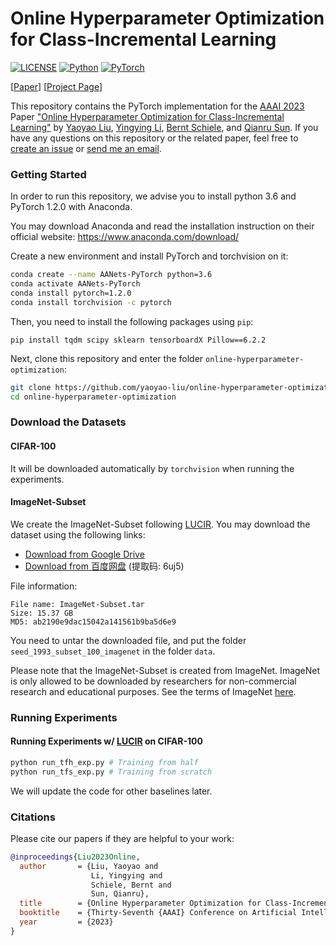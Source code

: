 # Online Hyperparameter Optimization for Class-Incremental Learning

[![LICENSE](https://img.shields.io/badge/license-MIT-green?style=flat-square)](https://github.com/yaoyao-liu/online-hyperparameter-optimization/blob/master/LICENSE)
[![Python](https://img.shields.io/badge/python-3.6-blue.svg?style=flat-square&logo=python&color=3776AB)](https://www.python.org/)
[![PyTorch](https://img.shields.io/badge/pytorch-1.2.0-%237732a8?style=flat-square&logo=PyTorch&color=EE4C2C)](https://pytorch.org/)

[[Paper](https://pure.mpg.de/rest/items/item_3478882_1/component/file_3478883/content)] [[Project Page](https://class-il.mpi-inf.mpg.de/online-hyperparameter-optimization/)]

This repository contains the PyTorch implementation for the [AAAI 2023](https://aaai.org/Conferences/AAAI-23/) Paper ["Online Hyperparameter Optimization for Class-Incremental Learning"](https://pure.mpg.de/rest/items/item_3478882_1/component/file_3478883/content) by [Yaoyao Liu](https://people.mpi-inf.mpg.de/~yaliu/), [Yingying Li](https://yingying.li), [Bernt Schiele](https://www.mpi-inf.mpg.de/departments/computer-vision-and-multimodal-computing/people/bernt-schiele/), and [Qianru Sun](https://qianrusun1015.github.io). If you have any questions on this repository or the related paper, feel free to [create an issue](https://github.com/yaoyao-liu/online-hyperparameter-optimization/issues/new) or [send me an email](mailto:yliu538@jhu.edu).

### Getting Started

In order to run this repository, we advise you to install python 3.6 and PyTorch 1.2.0 with Anaconda.

You may download Anaconda and read the installation instruction on their official website:
<https://www.anaconda.com/download/>

Create a new environment and install PyTorch and torchvision on it:

```bash
conda create --name AANets-PyTorch python=3.6
conda activate AANets-PyTorch
conda install pytorch=1.2.0 
conda install torchvision -c pytorch
```
Then, you need to install the following packages using `pip`:
```
pip install tqdm scipy sklearn tensorboardX Pillow==6.2.2
```
Next, clone this repository and enter the folder `online-hyperparameter-optimization`:
```bash
git clone https://github.com/yaoyao-liu/online-hyperparameter-optimization.git
cd online-hyperparameter-optimization

```

### Download the Datasets
#### CIFAR-100
It will be downloaded automatically by `torchvision` when running the experiments.

#### ImageNet-Subset
We create the ImageNet-Subset following [LUCIR](https://github.com/hshustc/CVPR19_Incremental_Learning).
You may download the dataset using the following links:
- [Download from Google Drive](https://drive.google.com/file/d/1n5Xg7Iye_wkzVKc0MTBao5adhYSUlMCL/view?usp=sharing)
- [Download from 百度网盘](https://pan.baidu.com/s/1MnhITYKUI1i7aRBzsPrCSw) (提取码: 6uj5)

File information:
```
File name: ImageNet-Subset.tar
Size: 15.37 GB
MD5: ab2190e9dac15042a141561b9ba5d6e9
```
You need to untar the downloaded file, and put the folder `seed_1993_subset_100_imagenet` in the folder `data`.

Please note that the ImageNet-Subset is created from ImageNet. ImageNet is only allowed to be downloaded by researchers for non-commercial research and educational purposes. See the terms of ImageNet [here](https://image-net.org/download.php).

### Running Experiments
#### Running Experiments w/ [LUCIR](https://openaccess.thecvf.com/content_CVPR_2019/papers/Hou_Learning_a_Unified_Classifier_Incrementally_via_Rebalancing_CVPR_2019_paper.pdf) on CIFAR-100

```bash
python run_tfh_exp.py # Training from half
python run_tfs_exp.py # Training from scratch
```

We will update the code for other baselines later.

### Citations

Please cite our papers if they are helpful to your work:

```bibtex
@inproceedings{Liu2023Online,
  author       = {Liu, Yaoyao and
                  Li, Yingying and
                  Schiele, Bernt and
                  Sun, Qianru},
  title        = {Online Hyperparameter Optimization for Class-Incremental Learning},
  booktitle    = {Thirty-Seventh {AAAI} Conference on Artificial Intelligence},
  year         = {2023}
}
```
